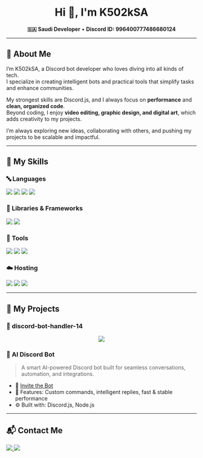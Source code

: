 <h1 align="center">Hi 👋, I'm K502kSA</h1>

<p align="center">
  <strong>🇸🇦 Saudi Developer</strong> • <strong>Discord ID: 996400777486680124</strong>
</p>

---

## 🧠 About Me
I’m K502kSA, a Discord bot developer who loves diving into all kinds of tech.  
I specialize in creating intelligent bots and practical tools that simplify tasks and enhance communities.  

My strongest skills are Discord.js, and I always focus on **performance** and **clean, organized code**.  
Beyond coding, I enjoy **video editing, graphic design, and digital art**, which adds creativity to my projects.  

I’m always exploring new ideas, collaborating with others, and pushing my projects to be scalable and impactful.

---

## 🧰 My Skills

### 🔤 Languages
<p>
  <img src="https://img.shields.io/badge/JavaScript-F7DF1E?logo=javascript&logoColor=000&style=for-the-badge" />
  <img src="https://img.shields.io/badge/TypeScript-3178C6?logo=typescript&logoColor=fff&style=for-the-badge" />
  <img src="https://img.shields.io/badge/Python-3776AB?logo=python&logoColor=fff&style=for-the-badge" />
  <img src="https://img.shields.io/badge/HTML-E34F26?logo=html5&logoColor=fff&style=for-the-badge" />
</p>

### 🧱 Libraries & Frameworks
<p>
  <img src="https://img.shields.io/badge/Discord.js-5865F2?logo=discord&logoColor=fff&style=for-the-badge" />
  <img src="https://img.shields.io/badge/Express.js-000000?logo=express&logoColor=fff&style=for-the-badge" />
</p>

### 🧰 Tools
<p>
  <img src="https://img.shields.io/badge/Git-F05032?logo=git&logoColor=fff&style=for-the-badge" />
  <img src="https://img.shields.io/badge/Linux-FCC624?logo=linux&logoColor=000&style=for-the-badge" />
  <img src="https://img.shields.io/badge/VS%20Code-007ACC?logo=visual-studio-code&logoColor=fff&style=for-the-badge" />
</p>

### ☁️ Hosting
<p>
  <img src="https://img.shields.io/badge/VPS-007BFF?style=for-the-badge&logo=cloud&logoColor=white" />
  <img src="https://img.shields.io/badge/Replit-667881?logo=replit&logoColor=white&style=for-the-badge" />
  <img src="https://img.shields.io/badge/BotHosting-7289DA?logo=discord&logoColor=white&style=for-the-badge" />
</p>

---

## 🚀 My Projects

### 📁 discord-bot-handler-14
<p align="center">
  <img src="https://github-readme-stats.vercel.app/api/pin/?username=K502kSA&repo=discord-bot-handler-14&theme=github_dark" />
</p>

### 🤖 AI Discord Bot

> A smart AI-powered Discord bot built for seamless conversations, automation, and integrations.

- 🔗 [Invite the Bot](https://discord.com/oauth2/authorize?client_id=1376483030557786113)
- 🧠 Features: Custom commands, intelligent replies, fast & stable performance
- ⚙️ Built with: Discord.js, Node.js

---

## 📬 Contact Me

<p>
  <a href="https://discord.com/users/996400777486680124" target="_blank">
    <img src="https://img.shields.io/badge/Discord-5o.p-5865F2?style=for-the-badge&logo=discord&logoColor=white" />
  </a>
  <a href="https://instagram.com/K502kSA" target="_blank">
    <img src="https://img.shields.io/badge/Instagram-K502kSA-E4405F?style=for-the-badge&logo=instagram&logoColor=white" />
  </a>